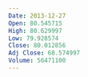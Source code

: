 ```yaml
---
Date: 2013-12-27
Open: 80.545715
High: 80.629997
Low: 79.928574
Close: 80.012856
Adj Close: 68.574997
Volume: 56471100
---
```

